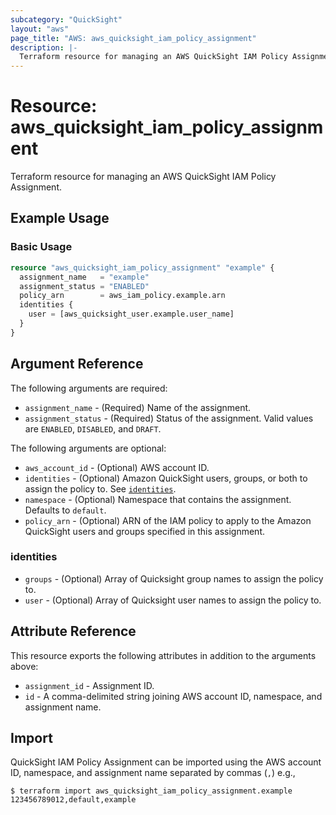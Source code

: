 ```yaml
---
subcategory: "QuickSight"
layout: "aws"
page_title: "AWS: aws_quicksight_iam_policy_assignment"
description: |-
  Terraform resource for managing an AWS QuickSight IAM Policy Assignment.
---
```


# Resource: aws_quicksight_iam_policy_assignment

Terraform resource for managing an AWS QuickSight IAM Policy Assignment.

## Example Usage

### Basic Usage

```terraform
resource "aws_quicksight_iam_policy_assignment" "example" {
  assignment_name   = "example"
  assignment_status = "ENABLED"
  policy_arn        = aws_iam_policy.example.arn
  identities {
    user = [aws_quicksight_user.example.user_name]
  }
}
```

## Argument Reference

The following arguments are required:

* `assignment_name` - (Required) Name of the assignment.
* `assignment_status` - (Required) Status of the assignment. Valid values are `ENABLED`, `DISABLED`, and `DRAFT`.

The following arguments are optional:

* `aws_account_id` - (Optional) AWS account ID.
* `identities` - (Optional) Amazon QuickSight users, groups, or both to assign the policy to. See [`identities`](#identities).
* `namespace` - (Optional) Namespace that contains the assignment. Defaults to `default`.
* `policy_arn` - (Optional) ARN of the IAM policy to apply to the Amazon QuickSight users and groups specified in this assignment.

### identities

* `groups` - (Optional) Array of Quicksight group names to assign the policy to.
* `user` - (Optional) Array of Quicksight user names to assign the policy to.

## Attribute Reference

This resource exports the following attributes in addition to the arguments above:

* `assignment_id` - Assignment ID.
* `id` - A comma-delimited string joining AWS account ID, namespace, and assignment name.

## Import

QuickSight IAM Policy Assignment can be imported using the AWS account ID, namespace, and assignment name separated by commas (`,`) e.g.,

```
$ terraform import aws_quicksight_iam_policy_assignment.example 123456789012,default,example
```
